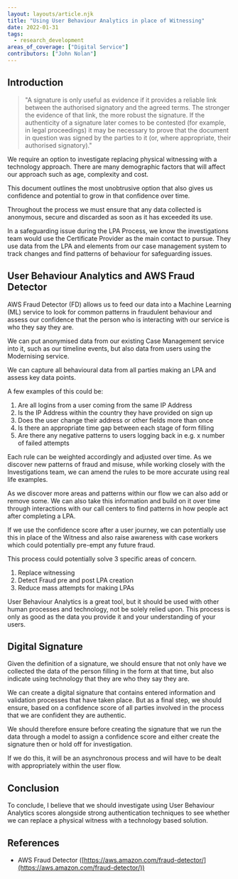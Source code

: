 ```yaml
---
layout: layouts/article.njk
title: "Using User Behaviour Analytics in place of Witnessing"
date: 2022-01-31
tags: 
  - research_development
areas_of_coverage: ["Digital Service"]
contributors: ["John Nolan"]
---
```


## Introduction

> "A signature is only useful as evidence if it provides a reliable link between the authorised signatory and the agreed terms. The stronger the evidence of that link, the more robust the signature. If the authenticity of a signature later comes to be contested (for example, in legal proceedings) it may be necessary to prove that the document in question was signed by the parties to it (or, where appropriate, their authorised signatory)."

We require an option to investigate replacing physical witnessing with a technology approach. There are many demographic factors that will affect our approach such as age, complexity and cost.

This document outlines the most unobtrusive option that also gives us confidence and potential to grow in that confidence over time.

Throughout the process we must ensure that any data collected is anonymous, secure and discarded as soon as it has exceeded its use.

In a safeguarding issue during the LPA Process, we know the investigations team would use the Certificate Provider as the main contact to pursue. They use data from the LPA and elements from our case management system to track changes and find patterns of behaviour for safeguarding issues.

## User Behaviour Analytics and AWS Fraud Detector

AWS Fraud Detector (FD) allows us to feed our data into a Machine Learning (ML) service to look for common patterns in fraudulent behaviour and assess our confidence that the person who is interacting with our service is who they say they are.

We can put anonymised data from our existing Case Management service into it, such as our timeline events, but also data from users using the Modernising service.

We can capture all behavioural data from all parties making an LPA and assess key data points.

A few examples of this could be:

1. Are all logins from a user coming from the same IP Address
2. Is the IP Address within the country they have provided on sign up
3. Does the user change their address or other fields more than once
4. Is there an appropriate time gap between each stage of form filling
5. Are there any negative patterns to users logging back in e.g. x number of failed attempts

Each rule can be weighted accordingly and adjusted over time. As we discover new patterns of fraud and misuse, while working closely with the Investigations team, we can amend the rules to be more accurate using real life examples.

As we discover more areas and patterns within our flow we can also add or remove some. We can also take this information and build on it over time through interactions with our call centers to find patterns in how people act after completing a LPA.

If we use the confidence score after a user journey, we can potentially use this in place of the Witness and also raise awareness with case workers which could potentially pre-empt any future fraud.

This process could potentially solve 3 specific areas of concern.

1. Replace witnessing
2. Detect Fraud pre and post LPA creation
3. Reduce mass attempts for making LPAs

User Behaviour Analytics is a great tool, but it should be used with other human processes and technology, not be solely relied upon. This process is only as good as the data you provide it and your understanding of your users.

## Digital Signature

Given the definition of a signature, we should ensure that not only have we collected the data of the person filling in the form at that time, but also indicate using technology that they are who they say they are.

We can create a digital signature that contains entered information and validation processes that have taken place. But as a final step, we should ensure, based on a confidence score of all parties involved in the process that we are confident they are authentic.

We should therefore ensure before creating the signature that we run the data through a model to assign a confidence score and either create the signature then or hold off for investigation.

If we do this, it will be an asynchronous process and will have to be dealt with appropriately within the user flow.

## Conclusion

To conclude, I believe that we should investigate using User Behaviour Analytics scores alongside strong authentication techniques to see whether we can replace a physical witness with a technology based solution.

## References

- AWS Fraud Detector ([https://aws.amazon.com/fraud-detector/](https://aws.amazon.com/fraud-detector/))
